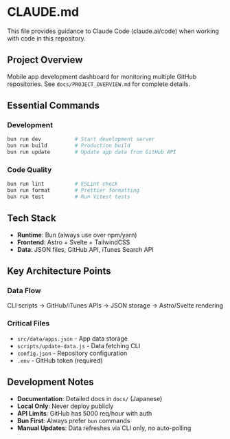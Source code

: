 # CLAUDE.md

This file provides guidance to Claude Code (claude.ai/code) when working with code in this repository.

## Project Overview
Mobile app development dashboard for monitoring multiple GitHub repositories. See `docs/PROJECT_OVERVIEW.md` for complete details.

## Essential Commands

### Development
```bash
bun run dev           # Start development server
bun run build         # Production build
bun run update        # Update app data from GitHub API
```

### Code Quality
```bash
bun run lint          # ESLint check
bun run format        # Prettier formatting  
bun run test          # Run Vitest tests
```

## Tech Stack
- **Runtime**: Bun (always use over npm/yarn)
- **Frontend**: Astro + Svelte + TailwindCSS
- **Data**: JSON files, GitHub API, iTunes Search API

## Key Architecture Points

### Data Flow
CLI scripts → GitHub/iTunes APIs → JSON storage → Astro/Svelte rendering

### Critical Files
- `src/data/apps.json` - App data storage
- `scripts/update-data.js` - Data fetching CLI
- `config.json` - Repository configuration
- `.env` - GitHub token (required)

## Development Notes

- **Documentation**: Detailed docs in `docs/` (Japanese)
- **Local Only**: Never deploy publicly
- **API Limits**: GitHub has 5000 req/hour with auth
- **Bun First**: Always prefer `bun` commands
- **Manual Updates**: Data refreshes via CLI only, no auto-polling
